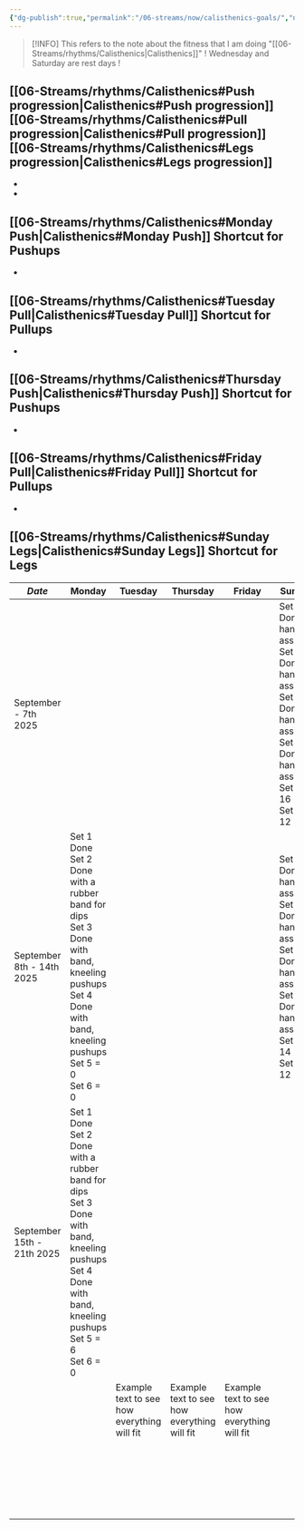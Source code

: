```yaml
---
{"dg-publish":true,"permalink":"/06-streams/now/calisthenics-goals/","noteIcon":"","created":"2025-09-07T11:53:33.426+02:00","updated":"2025-09-16T19:50:48.404+02:00"}
---
```



>[!INFO]
>This refers to the note about the fitness that I am doing "[[06-Streams/rhythms/Calisthenics\|Calisthenics]]"
>! Wednesday and Saturday are rest days !

[[06-Streams/rhythms/Calisthenics#Push progression\|Calisthenics#Push progression]][[06-Streams/rhythms/Calisthenics#Pull progression\|Calisthenics#Pull progression]][[06-Streams/rhythms/Calisthenics#Legs progression\|Calisthenics#Legs progression]]
-
-
-
[[06-Streams/rhythms/Calisthenics#Monday Push\|Calisthenics#Monday Push]] Shortcut for Pushups
-
-
[[06-Streams/rhythms/Calisthenics#Tuesday Pull\|Calisthenics#Tuesday Pull]] Shortcut for Pullups
-
-
[[06-Streams/rhythms/Calisthenics#Thursday Push\|Calisthenics#Thursday Push]] Shortcut for Pushups
-
-
[[06-Streams/rhythms/Calisthenics#Friday Pull\|Calisthenics#Friday Pull]] Shortcut for Pullups
-
-
[[06-Streams/rhythms/Calisthenics#Sunday Legs\|Calisthenics#Sunday Legs]] Shortcut for Legs
-


| *Date*                     | Monday                                                                                                                                                                | Tuesday                                      | Thursday                                     | Friday                                       | Sunday                                                                                                                                   |
| -------------------------- | --------------------------------------------------------------------------------------------------------------------------------------------------------------------- | -------------------------------------------- | -------------------------------------------- | -------------------------------------------- | ---------------------------------------------------------------------------------------------------------------------------------------- |
| September - 7th 2025       |                                                                                                                                                                       |                                              |                                              |                                              | Set 1 Done hand assisted<br>Set 2 Done hand assisted<br>Set 3 Done hand assisted<br>Set 4 Done hand assisted<br>Set 5 = 16<br>Set 6 = 12 |
| September 8th - 14th 2025  | Set 1 Done <br>Set 2 Done with a rubber band for dips <br>Set 3 Done with band, kneeling pushups<br>Set 4 Done with band, kneeling pushups<br>Set 5 = 0<br>Set 6 = 0  |                                              |                                              |                                              | Set 1 Done hand assisted<br>Set 2 Done hand assisted<br>Set 3 Done hand assisted<br>Set 4 Done hand assisted<br>Set 5 = 14<br>Set 6 = 12 |
| September 15th - 21th 2025 | Set 1 Done  <br>Set 2 Done with a rubber band for dips <br>Set 3 Done with band, kneeling pushups<br>Set 4 Done with band, kneeling pushups<br>Set 5 = 6<br>Set 6 = 0 |                                              |                                              |                                              |                                                                                                                                          |
|                            |                                                                                                                                                                       | Example text  to see how everything will fit | Example text  to see how everything will fit | Example text  to see how everything will fit |                                                                                                                                          |
|                            |                                                                                                                                                                       |                                              |                                              |                                              |                                                                                                                                          |
|                            |                                                                                                                                                                       |                                              |                                              |                                              |                                                                                                                                          |
|                            |                                                                                                                                                                       |                                              |                                              |                                              |                                                                                                                                          |
|                            |                                                                                                                                                                       |                                              |                                              |                                              |                                                                                                                                          |
|                            |                                                                                                                                                                       |                                              |                                              |                                              |                                                                                                                                          |
|                            |                                                                                                                                                                       |                                              |                                              |                                              |                                                                                                                                          |
|                            |                                                                                                                                                                       |                                              |                                              |                                              |                                                                                                                                          |
|                            |                                                                                                                                                                       |                                              |                                              |                                              |                                                                                                                                          |
|                            |                                                                                                                                                                       |                                              |                                              |                                              |                                                                                                                                          |
|                            |                                                                                                                                                                       |                                              |                                              |                                              |                                                                                                                                          |
|                            |                                                                                                                                                                       |                                              |                                              |                                              |                                                                                                                                          |
|                            |                                                                                                                                                                       |                                              |                                              |                                              |                                                                                                                                          |
|                            |                                                                                                                                                                       |                                              |                                              |                                              |                                                                                                                                          |
|                            |                                                                                                                                                                       |                                              |                                              |                                              |                                                                                                                                          |
|                            |                                                                                                                                                                       |                                              |                                              |                                              |                                                                                                                                          |
|                            |                                                                                                                                                                       |                                              |                                              |                                              |                                                                                                                                          |
|                            |                                                                                                                                                                       |                                              |                                              |                                              |                                                                                                                                          |
|                            |                                                                                                                                                                       |                                              |                                              |                                              |                                                                                                                                          |
|                            |                                                                                                                                                                       |                                              |                                              |                                              |                                                                                                                                          |
|                            |                                                                                                                                                                       |                                              |                                              |                                              |                                                                                                                                          |
|                            |                                                                                                                                                                       |                                              |                                              |                                              |                                                                                                                                          |
|                            |                                                                                                                                                                       |                                              |                                              |                                              |                                                                                                                                          |
|                            |                                                                                                                                                                       |                                              |                                              |                                              |                                                                                                                                          |




































